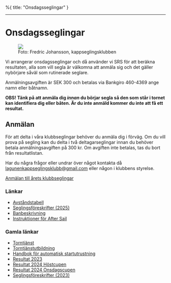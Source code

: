 %{
title: "Onsdagsseglingar"
}

---

# Onsdagsseglingar

<figure><img src="/images/DJI_0614-1024x609.jpg" /><figcaption>Foto: Fredric Johansson, kappseglingsklubben</figcaption></figure>

Vi arrangerar onsdagsseglingar och då använder vi SRS för att beräkna resultaten, alla som vill segla är
välkomna att anmäla sig och det gäller nybörjare såväl som rutinerade seglare.

Anmälningsavgiften är SEK 300 och betalas via Bankgiro 460-4369 ange namn eller båtnamn.

**OBS! Tänk på att anmäla dig _innan_ du börjar segla så den som står i tornet kan
identifiera dig eller båten. Är du inte anmäld kommer du inte att få ett resultat.**

## Anmälan

För att delta i våra klubbseglingar behöver du anmäla dig i förväg.
Om du vill prova på segling kan du delta i två deltagarseglingar innan du behöver betala anmälningsavgiften på 300 kr. Om avgiften inte betalas, tas du bort från resultatlistan.

Har du några frågor eller undrar över något kontakta då lagunenkappseglingsklubb@gmail.com eller någon i klubbens styrelse.

[Anmälan till årets klubbseglingar](https://docs.google.com/forms/d/e/1FAIpQLSdjKvJJwCLgXbDQSyAxUbnxEjjhQEEQFNIaygh6Suv9Uipkpw/viewform)

### Länkar

- [Avståndstabell](https://lagunen-kappsegling.s3.nl-ams.scw.cloud/Avst%C3%A5nd_2020.pdf)
- [Seglingsföreskrifter (2025)](https://lkk-files.fly.storage.tigris.dev/Seglingsf%C3%B6reskrifter-2025.pdf)
- [Banbeskrivning](https://lagunen-kappsegling.s3.nl-ams.scw.cloud/Karta%20_Onsdagscup_2020.pdf)
- [Instruktioner för After Sail](https://lkk-files.fly.storage.tigris.dev/After%20sail.pdf)

### Gamla länkar

- [Torntjänst](/torntjanst.html)
- [Torntjänstutbildning](/kontakt.html)
- [Handbok för automatisk startutrustning](/handbok-for-lagunens-automatiska-startutrustning.html)
- [Resultat 2023](https://lagunen-kappsegling.s3.nl-ams.scw.cloud/resultat-2023.htm)
- [Resultat 2024 Höstcupen](/resultat/2024-höstcupen.html)
- [Resultat 2024 Onsdagscupen](/resultat/2024-onsdagscupen.html)
- [Seglingsföreskrifter (2023)](https://lagunen-kappsegling.s3.nl-ams.scw.cloud/Seglingsf%C3%B6reskrifter-2023.pdf)
